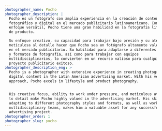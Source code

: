 ```yaml
---
photographer_name: Pocho
photographer_description: |
  Pocho es un fotógrafo con amplia experiencia en la creación de contenido
  fotográfico y digital en el mercado publicitario latinoamericano. Con su
  enfoque versátil, Pocho tiene una gran habilidad en la fotografía lifestyle y
  de producto.

  Su enfoque creativo, su capacidad para trabajar bajo presión y su atención
  meticulosa al detalle hacen que Pocho sea un fotógrafo altamente valorado
  en el mercado publicitario. Su habilidad para adaptarse a diferentes estilos
  y formatos de fotografía, así como para trabajar con equipos
  multidisciplinarios, lo convierten en un recurso valioso para cualquier
  proyecto publicitario exitoso.
photographer_description_eng: >
  Pocho is a photographer with extensive experience in creating photographic and
  digital content in the Latin American advertising market. With his versatile
  approach, Pocho excels in lifestyle and product photography.


  His creative focus, ability to work under pressure, and meticulous attention
  to detail make Pocho highly valued in the advertising market. His skill in
  adapting to different photography styles and formats, as well as working with
  multidisciplinary teams, makes him a valuable asset for any successful
  advertising project.
photographer_order: 1
photographer_slug: pocho
---
```



